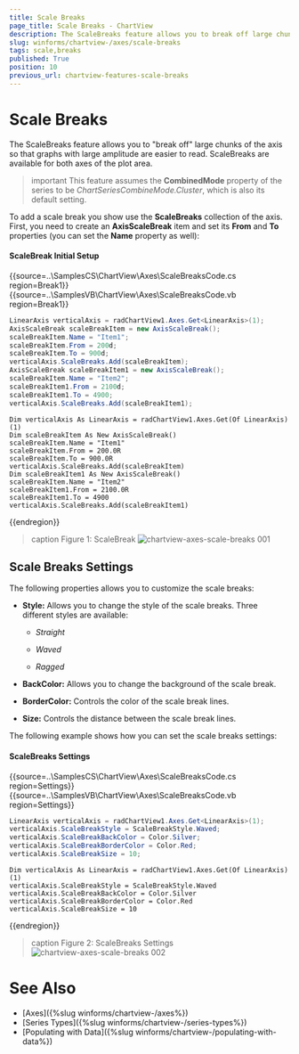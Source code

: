```yaml
---
title: Scale Breaks
page_title: Scale Breaks - ChartView
description: The ScaleBreaks feature allows you to break off large chunks of the axis so that graphs with large amplitude are easier to read. ScaleBreaks are available for both axes of the plot area.
slug: winforms/chartview-/axes/scale-breaks
tags: scale,breaks
published: True
position: 10
previous_url: chartview-features-scale-breaks
---
```


# Scale Breaks

The ScaleBreaks feature allows you to "break off" large chunks of the axis so that graphs with large amplitude are easier to read. ScaleBreaks are available for both axes of the plot area.

>important This feature assumes the __CombinedMode__ property of the series to be *ChartSeriesCombineMode.Cluster*, which is also its default setting. 
>

To add a scale break you show use the __ScaleBreaks__ collection of the axis. First, you need to create an __AxisScaleBreak__ item and set its __From__  and __To__ properties (you can set the __Name__ property as well):

#### ScaleBreak Initial Setup

{{source=..\SamplesCS\ChartView\Axes\ScaleBreaksCode.cs region=Break1}} 
{{source=..\SamplesVB\ChartView\Axes\ScaleBreaksCode.vb region=Break1}} 

````C#
LinearAxis verticalAxis = radChartView1.Axes.Get<LinearAxis>(1);
AxisScaleBreak scaleBreakItem = new AxisScaleBreak();
scaleBreakItem.Name = "Item1";
scaleBreakItem.From = 200d;
scaleBreakItem.To = 900d;
verticalAxis.ScaleBreaks.Add(scaleBreakItem);
AxisScaleBreak scaleBreakItem1 = new AxisScaleBreak();
scaleBreakItem.Name = "Item2";
scaleBreakItem1.From = 2100d;
scaleBreakItem1.To = 4900;
verticalAxis.ScaleBreaks.Add(scaleBreakItem1);

````
````VB.NET
Dim verticalAxis As LinearAxis = radChartView1.Axes.Get(Of LinearAxis)(1)
Dim scaleBreakItem As New AxisScaleBreak()
scaleBreakItem.Name = "Item1"
scaleBreakItem.From = 200.0R
scaleBreakItem.To = 900.0R
verticalAxis.ScaleBreaks.Add(scaleBreakItem)
Dim scaleBreakItem1 As New AxisScaleBreak()
scaleBreakItem.Name = "Item2"
scaleBreakItem1.From = 2100.0R
scaleBreakItem1.To = 4900
verticalAxis.ScaleBreaks.Add(scaleBreakItem1)

````

{{endregion}}  

>caption Figure 1: ScaleBreak
![chartview-axes-scale-breaks 001](images/chartview-axes-scale-breaks001.png)

## Scale Breaks Settings

The following properties allows you to customize the scale breaks:

* __Style:__ Allows you to change the style of the scale breaks. Three different styles are available:

  * *Straight*
  
  * *Waved*
  
  * *Ragged*

* __BackColor:__ Allows you to change the background of the scale break.

* __BorderColor:__ Controls the color of the scale break lines.

* __Size:__ Controls the distance between the scale break lines.

The following example shows how you can set the scale breaks settings: 

#### ScaleBreaks Settings

{{source=..\SamplesCS\ChartView\Axes\ScaleBreaksCode.cs region=Settings}} 
{{source=..\SamplesVB\ChartView\Axes\ScaleBreaksCode.vb region=Settings}} 

````C#
LinearAxis verticalAxis = radChartView1.Axes.Get<LinearAxis>(1);
verticalAxis.ScaleBreakStyle = ScaleBreakStyle.Waved;
verticalAxis.ScaleBreakBackColor = Color.Silver;
verticalAxis.ScaleBreakBorderColor = Color.Red;
verticalAxis.ScaleBreakSize = 10;

````
````VB.NET
Dim verticalAxis As LinearAxis = radChartView1.Axes.Get(Of LinearAxis)(1)
verticalAxis.ScaleBreakStyle = ScaleBreakStyle.Waved
verticalAxis.ScaleBreakBackColor = Color.Silver
verticalAxis.ScaleBreakBorderColor = Color.Red
verticalAxis.ScaleBreakSize = 10

````

{{endregion}} 

>caption Figure 2: ScaleBreaks Settings
![chartview-axes-scale-breaks 002](images/chartview-axes-scale-breaks002.png)

# See Also

* [Axes]({%slug winforms/chartview-/axes%})
* [Series Types]({%slug winforms/chartview-/series-types%})
* [Populating with Data]({%slug winforms/chartview-/populating-with-data%})
